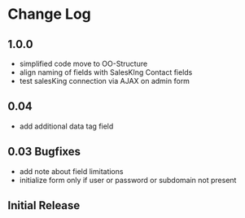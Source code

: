 # Change Log

## 1.0.0

* simplified code move to OO-Structure
* align naming of fields with SalesKIng Contact fields
* test salesKing connection via AJAX on admin form


## 0.04
   - add additional data tag field

## 0.03 Bugfixes
   - add note about field limitations
   - initialize form only if user or password or subdomain not present

## Initial Release
